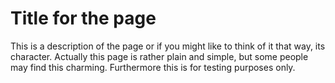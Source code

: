 # Title for the page
This is a description of the page or if you might like to think of it that way, its character. Actually this page is rather plain and simple, but some people may find this charming. Furthermore this is for testing purposes only.
